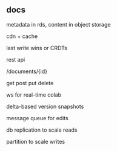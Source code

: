 ---
---
## docs 

metadata in rds, content in object storage 

cdn + cache 

last write wins or CRDTs 

rest api 

/documents/{id}

get post put delete 

ws for real-time colab 

delta-based version snapshots 

message queue for edits 

db replication to scale reads

partition to scale writes 
